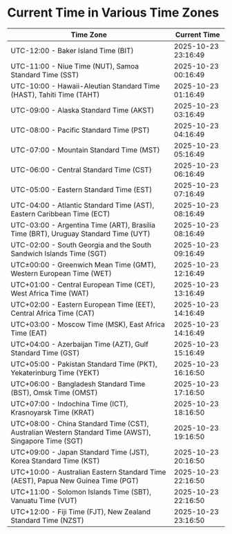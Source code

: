 # Current Time in Various Time Zones

| Time Zone | Current Time |
|-----------|--------------|
| UTC-12:00 - Baker Island Time (BIT) | 2025-10-23 23:16:49 |
| UTC-11:00 - Niue Time (NUT), Samoa Standard Time (SST) | 2025-10-23 00:16:49 |
| UTC-10:00 - Hawaii-Aleutian Standard Time (HAST), Tahiti Time (TAHT) | 2025-10-23 01:16:49 |
| UTC-09:00 - Alaska Standard Time (AKST) | 2025-10-23 03:16:49 |
| UTC-08:00 - Pacific Standard Time (PST) | 2025-10-23 04:16:49 |
| UTC-07:00 - Mountain Standard Time (MST) | 2025-10-23 05:16:49 |
| UTC-06:00 - Central Standard Time (CST) | 2025-10-23 06:16:49 |
| UTC-05:00 - Eastern Standard Time (EST) | 2025-10-23 07:16:49 |
| UTC-04:00 - Atlantic Standard Time (AST), Eastern Caribbean Time (ECT) | 2025-10-23 08:16:49 |
| UTC-03:00 - Argentina Time (ART), Brasília Time (BRT), Uruguay Standard Time (UYT) | 2025-10-23 08:16:49 |
| UTC-02:00 - South Georgia and the South Sandwich Islands Time (SGT) | 2025-10-23 09:16:49 |
| UTC±00:00 - Greenwich Mean Time (GMT), Western European Time (WET) | 2025-10-23 12:16:49 |
| UTC+01:00 - Central European Time (CET), West Africa Time (WAT) | 2025-10-23 13:16:49 |
| UTC+02:00 - Eastern European Time (EET), Central Africa Time (CAT) | 2025-10-23 14:16:49 |
| UTC+03:00 - Moscow Time (MSK), East Africa Time (EAT) | 2025-10-23 14:16:49 |
| UTC+04:00 - Azerbaijan Time (AZT), Gulf Standard Time (GST) | 2025-10-23 15:16:49 |
| UTC+05:00 - Pakistan Standard Time (PKT), Yekaterinburg Time (YEKT) | 2025-10-23 16:16:50 |
| UTC+06:00 - Bangladesh Standard Time (BST), Omsk Time (OMST) | 2025-10-23 17:16:50 |
| UTC+07:00 - Indochina Time (ICT), Krasnoyarsk Time (KRAT) | 2025-10-23 18:16:50 |
| UTC+08:00 - China Standard Time (CST), Australian Western Standard Time (AWST), Singapore Time (SGT) | 2025-10-23 19:16:50 |
| UTC+09:00 - Japan Standard Time (JST), Korea Standard Time (KST) | 2025-10-23 20:16:50 |
| UTC+10:00 - Australian Eastern Standard Time (AEST), Papua New Guinea Time (PGT) | 2025-10-23 22:16:50 |
| UTC+11:00 - Solomon Islands Time (SBT), Vanuatu Time (VUT) | 2025-10-23 22:16:50 |
| UTC+12:00 - Fiji Time (FJT), New Zealand Standard Time (NZST) | 2025-10-23 23:16:50 |
